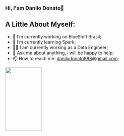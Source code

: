 ### Hi, I'am Danilo Donato🤖 




## **A Little About Myself:**

- 🥳 I’m currently working on BlueShift Brasil;
- 🤟 I’m currently learning Spark;
- 👨‍💻 I am currently working as a Data Engineer;
- 💬 Ask me about anything, i will be happy to help;
- 📫 How to reach me: danilodonato888@gmail.com;

<p>
  <img 
       width="48%" 
       min-width="420px" 
       height="200px" 
       align="center" 
       src="https://github-readme-stats.vercel.app/api?username=danilo8br&show_icons=true&theme=radical&text_color=999&title_color=fff&icon_color=7f9&bg_color=222&cache_seconds=2500&hide_border=true"/>
      
</p>

